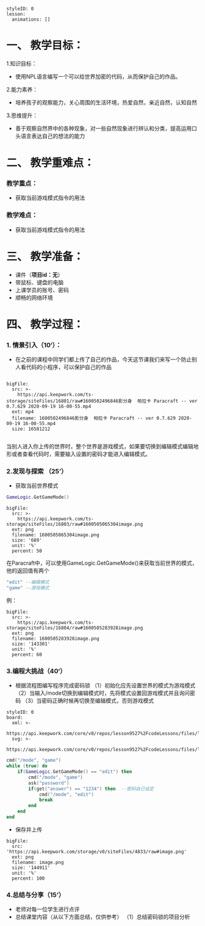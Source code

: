   
<style>
  .markdown-body hr {
    height: 1px;
  }
</style>





```@Lesson
styleID: 0
lesson:
  animations: []

```


# **一、	教学目标：**
1.知识目标：
* 使用NPL语言编写一个可以给世界加密的代码，从而保护自己的作品。

2.能力素养：
* 培养孩子的观察能力，关心周围的生活环境，热爱自然，亲近自然，认知自然

3.思维提升：
* 善于观察自然界中的各种现象，对一些自然现象进行辨认和分类，提高运用口头语言表达自己的想法的能力

# **二、	教学重难点：**

### 教学重点：
* 获取当前游戏模式指令的用法
### 教学难点：
* 获取当前游戏模式指令的用法
# **三、	教学准备：**
* 课件（**项目id：无**）
* 带鼠标、键盘的电脑
* 上课学员的账号、密码
* 顺畅的网络环境


# **四、	教学过程：**
### **1.	情景引入（10‘）：**
  * 在之前的课程中同学们都上传了自己的作品，今天这节课我们来写一个防止别人看代码的小程序，可以保护自己的作品
  
 

```@BigFile

bigFile:
  src: >-
    https://api.keepwork.com/ts-storage/siteFiles/16801/raw#1600502496846影分身  帕拉卡 Paracraft -- ver 0.7.629 2020-09-19 16-00-55.mp4
  ext: mp4
  filename: 1600502496846影分身  帕拉卡 Paracraft -- ver 0.7.629 2020-09-19 16-00-55.mp4
  size: 16581212
          
```
当别人进入你上传的世界时，整个世界是游戏模式，如果要切换到编辑模式编辑地形或者查看代码时，需要输入设置的密码才能进入编辑模式。

### **2.发现与探索	（25’）**
* 获取当前世界模式
```lua
GameLogic.GetGameMode()
```
 
```@BigFile
bigFile:
  src: >-
    https://api.keepwork.com/ts-storage/siteFiles/16803/raw#1600505065304image.png
  ext: png
  filename: 1600505065304image.png
  size: '689'
  unit: '%'
  percent: 50

```
在Paracraft中，可以使用GameLogic.GetGameMode()来获取当前世界的模式，他的返回值有两个
```lua
"edit" --编辑模式
"game" --游戏模式
```
例：
 
```@BigFile
bigFile:
  src: >-
    https://api.keepwork.com/ts-storage/siteFiles/16804/raw#1600505283928image.png
  ext: png
  filename: 1600505283928image.png
  size: '143301'
  unit: '%'
  percent: 60

```


### **3.编程大挑战（40‘）**
* 根据流程图编写程序完成密码锁
  （1）初始化应先设置世界的模式为游戏模式
  （2）当输入/mode切换到编辑模式时，先将模式设置回游戏模式并且询问密码
  （3）当密码正确时候再切换至编辑模式，否则游戏模式
 
   
```@Board
styleID: 0
board:
  xml: >-
    https://api.keepwork.com/core/v0/repos/lesson9527%2FcodeLessons/files/lesson9527%2FcodeLessons%2F_config%2Fboard%2F%E5%AF%86%E7%A0%81%E9%94%81.xml
  svg: >-
    https://api.keepwork.com/core/v0/repos/lesson9527%2FcodeLessons/files/lesson9527%2FcodeLessons%2F_config%2Fboard%2F%E5%AF%86%E7%A0%81%E9%94%81.svg

```

```lua
cmd("/mode", "game")
while (true) do
    if(GameLogic.GetGameMode() == "edit") then
        cmd("/mode", "game")
        ask("password")
        if(get("answer") == "1234") then  --密码自己设定
            cmd("/mode", "edit")
            break
        end    
    end
end
```


* 保存并上传
 
```@BigFile
bigFile:
  src: 'https://api.keepwork.com/storage/v0/siteFiles/4833/raw#image.png'
  ext: png
  filename: image.png
  size: '144911'
  unit: '%'
  percent: 100

```



### **4.总结与分享（15‘）**
* 老师对每一位学生进行点评
* 总结课堂内容（从以下方面总结，仅供参考）
  （1）总结密码锁的项目分析
 